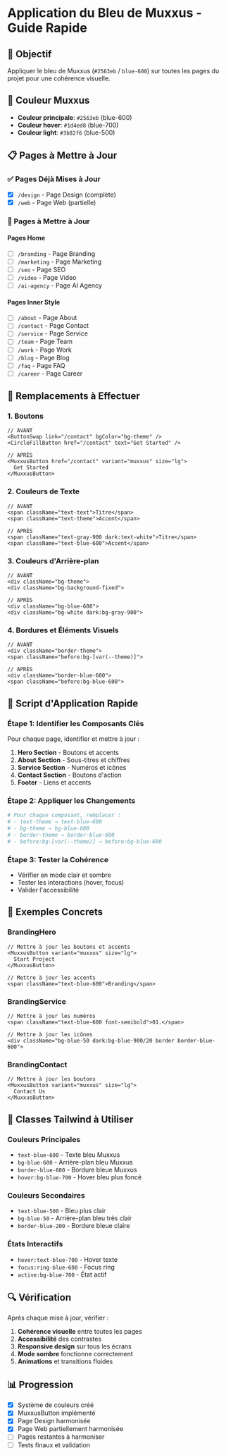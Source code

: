 # Application du Bleu de Muxxus - Guide Rapide

## 🎯 Objectif
Appliquer le bleu de Muxxus (`#2563eb` / `blue-600`) sur toutes les pages du projet pour une cohérence visuelle.

## 🔵 Couleur Muxxus
- **Couleur principale**: `#2563eb` (blue-600)
- **Couleur hover**: `#1d4ed8` (blue-700)
- **Couleur light**: `#3b82f6` (blue-500)

## 📋 Pages à Mettre à Jour

### ✅ Pages Déjà Mises à Jour
- [x] `/design` - Page Design (complète)
- [x] `/web` - Page Web (partielle)

### 🔄 Pages à Mettre à Jour

#### Pages Home
- [ ] `/branding` - Page Branding
- [ ] `/marketing` - Page Marketing  
- [ ] `/seo` - Page SEO
- [ ] `/video` - Page Video
- [ ] `/ai-agency` - Page AI Agency

#### Pages Inner Style
- [ ] `/about` - Page About
- [ ] `/contact` - Page Contact
- [ ] `/service` - Page Service
- [ ] `/team` - Page Team
- [ ] `/work` - Page Work
- [ ] `/blog` - Page Blog
- [ ] `/faq` - Page FAQ
- [ ] `/career` - Page Career

## 🔧 Remplacements à Effectuer

### 1. Boutons
```tsx
// AVANT
<ButtonSwap link="/contact" bgColor="bg-theme" />
<CircleFillButton href="/contact" text="Get Started" />

// APRÈS
<MuxxusButton href="/contact" variant="muxxus" size="lg">
  Get Started
</MuxxusButton>
```

### 2. Couleurs de Texte
```tsx
// AVANT
<span className="text-text">Titre</span>
<span className="text-theme">Accent</span>

// APRÈS
<span className="text-gray-900 dark:text-white">Titre</span>
<span className="text-blue-600">Accent</span>
```

### 3. Couleurs d'Arrière-plan
```tsx
// AVANT
<div className="bg-theme">
<div className="bg-background-fixed">

// APRÈS
<div className="bg-blue-600">
<div className="bg-white dark:bg-gray-900">
```

### 4. Bordures et Éléments Visuels
```tsx
// AVANT
<div className="border-theme">
<span className="before:bg-[var(--theme)]">

// APRÈS
<div className="border-blue-600">
<span className="before:bg-blue-600">
```

## 🚀 Script d'Application Rapide

### Étape 1: Identifier les Composants Clés
Pour chaque page, identifier et mettre à jour :
1. **Hero Section** - Boutons et accents
2. **About Section** - Sous-titres et chiffres
3. **Service Section** - Numéros et icônes
4. **Contact Section** - Boutons d'action
5. **Footer** - Liens et accents

### Étape 2: Appliquer les Changements
```bash
# Pour chaque composant, remplacer :
# - text-theme → text-blue-600
# - bg-theme → bg-blue-600
# - border-theme → border-blue-600
# - before:bg-[var(--theme)] → before:bg-blue-600
```

### Étape 3: Tester la Cohérence
- Vérifier en mode clair et sombre
- Tester les interactions (hover, focus)
- Valider l'accessibilité

## 📝 Exemples Concrets

### BrandingHero
```tsx
// Mettre à jour les boutons et accents
<MuxxusButton variant="muxxus" size="lg">
  Start Project
</MuxxusButton>

// Mettre à jour les accents
<span className="text-blue-600">Branding</span>
```

### BrandingService
```tsx
// Mettre à jour les numéros
<span className="text-blue-600 font-semibold">01.</span>

// Mettre à jour les icônes
<div className="bg-blue-50 dark:bg-blue-900/20 border border-blue-600">
```

### BrandingContact
```tsx
// Mettre à jour les boutons
<MuxxusButton variant="muxxus" size="lg">
  Contact Us
</MuxxusButton>
```

## 🎨 Classes Tailwind à Utiliser

### Couleurs Principales
- `text-blue-600` - Texte bleu Muxxus
- `bg-blue-600` - Arrière-plan bleu Muxxus
- `border-blue-600` - Bordure bleue Muxxus
- `hover:bg-blue-700` - Hover bleu plus foncé

### Couleurs Secondaires
- `text-blue-500` - Bleu plus clair
- `bg-blue-50` - Arrière-plan bleu très clair
- `border-blue-200` - Bordure bleue claire

### États Interactifs
- `hover:text-blue-700` - Hover texte
- `focus:ring-blue-600` - Focus ring
- `active:bg-blue-700` - État actif

## 🔍 Vérification

Après chaque mise à jour, vérifier :
1. **Cohérence visuelle** entre toutes les pages
2. **Accessibilité** des contrastes
3. **Responsive design** sur tous les écrans
4. **Mode sombre** fonctionne correctement
5. **Animations** et transitions fluides

## 📊 Progression

- [x] Système de couleurs créé
- [x] MuxxusButton implémenté
- [x] Page Design harmonisée
- [x] Page Web partiellement harmonisée
- [ ] Pages restantes à harmoniser
- [ ] Tests finaux et validation

